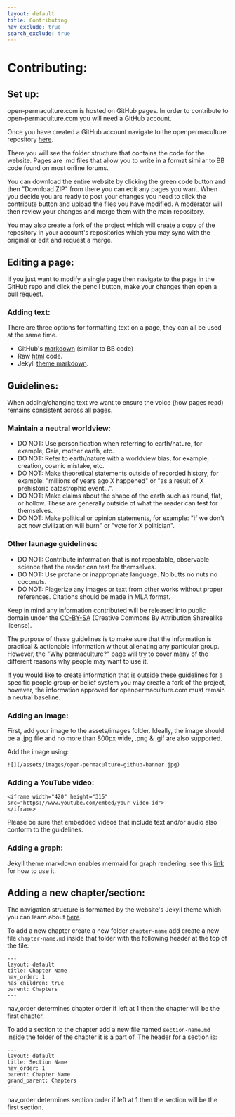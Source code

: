 ```yaml
---
layout: default
title: Contributing
nav_exclude: true
search_exclude: true
---
```


# Contributing:

## Set up:

open-permaculture.com is hosted on GitHub pages. In order to contribute to open-permaculture.com you will need a GitHub account. 

Once you have created a GitHub account navigate to the openpermaculture repository [here](https://github.com/Open-Permaculture/open-permaculture.github.io).

There you will see the folder structure that contains the code for the website. Pages are .md files that allow you to write in a format similar to BB code found on most online forums.

You can download the entire website by clicking the green code button and then "Download ZIP" from there you can edit any pages you want. When you decide you are ready to post your changes you need to click the contribute button and upload the files you have modified. A moderator will then review your changes and merge them with the main repository.

You may also create a fork of the project which will create a copy of the repository in your account's repositories which you may sync with the original or edit and request a merge.

## Editing a page:

If you just want to modify a single page then navigate to the page in the GitHub repo and click the pencil button, make your changes then open a pull request.

### Adding text:

There are three options for formatting text on a page, they can all be used at the same time.

* GitHub's [markdown](https://docs.github.com/en/get-started/writing-on-github/getting-started-with-writing-and-formatting-on-github/basic-writing-and-formatting-syntax) (similar to BB code)
* Raw [html](https://html.com/) code.
* Jekyll [theme markdown](https://github.com/Open-Permaculture/just-the-docs/blob/main/docs/index-test.md). 

## Guidelines:

When adding/changing text we want to ensure the voice (how pages read) remains consistent across all pages.

### Maintain a neutral worldview:

* DO NOT: Use personification when referring to earth/nature, for example, Gaia, mother earth, etc.
* DO NOT: Refer to earth/nature with a worldview bias, for example, creation, cosmic mistake, etc.
* DO NOT: Make theoretical statements outside of recorded history, for example: "millions of years ago X happened" or "as a result of X prehistoric catastrophic event...".
* DO NOT: Make claims about the shape of the earth such as round, flat, or hollow. These are generally outside of what the reader can test for themselves.
* DO NOT: Make political or opinion statements, for example: "if we don't act now civilization will burn" or "vote for X politician".

### Other launage guidelines:

* DO NOT: Contribute information that is not repeatable, observable science that the reader can test for themselves.
* DO NOT: Use profane or inappropriate language. No butts no nuts no coconuts.
* DO NOT: Plagerize any images or text from other works without proper references. Citations should be made in MLA format.

Keep in mind any information contributed will be released into public domain under the [CC-BY-SA](https://github.com/Open-Permaculture/open-permaculture.github.io/blob/main/LICENSE) (Creative Commons By Attribution Sharealike license).

The purpose of these guidelines is to make sure that the information is practical & actionable information without alienating any particular group. However, the "Why permaculture?" page will try to cover many of the different reasons why people may want to use it. 

If you would like to create information that is outside these guidelines for a specific people group or belief system you may create a fork of the project, however, the information approved for openpermaculture.com must remain a neutral baseline.

### Adding an image:

First, add your image to the assets/images folder. Ideally, the image should be a .jpg file and no more than 800px wide, .png & .gif are also supported.

Add the image using:
```
![](/assets/images/open-permaculture-github-banner.jpg)
```

### Adding a YouTube video:

```
<iframe width="420" height="315"
src="https://www.youtube.com/embed/your-video-id">
</iframe>
```

Please be sure that embedded videos that include text and/or audio also conform to the guidelines.

### Adding a graph:

Jekyll theme markdown enables mermaid for graph rendering, see this [link](https://mermaid-js.github.io/mermaid/#/README) for how to use it.

## Adding a new chapter/section:

The navigation structure is formatted by the website's Jekyll theme which you can learn about [here](https://just-the-docs.github.io/just-the-docs/docs/navigation-structure/).

To add a new chapter create a new folder ```chapter-name``` add create a new file ```chapter-name.md``` inside that folder with the following header at the top of the file:
```
---
layout: default
title: Chapter Name
nav_order: 1
has_children: true
parent: Chapters
---
```

nav_order determines chapter order if left at 1 then the chapter will be the first chapter.

To add a section to the chapter add a new file named ```section-name.md``` inside the folder of the chapter it is a part of. The header for a section is:
```
---
layout: default
title: Section Name
nav_order: 1
parent: Chapter Name
grand_parent: Chapters
---
```

nav_order determines section order if left at 1 then the section will be the first section.
